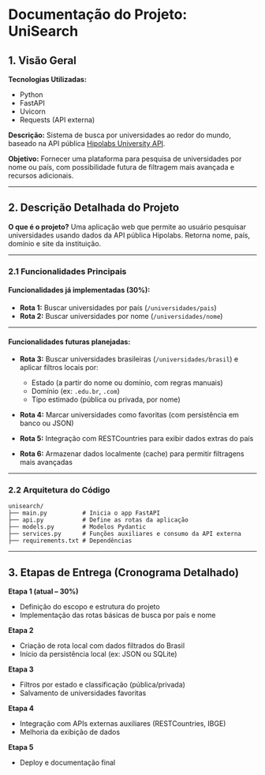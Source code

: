 # Documentação do Projeto: UniSearch

## 1. Visão Geral

**Tecnologias Utilizadas:**

* Python
* FastAPI
* Uvicorn
* Requests (API externa)

**Descrição:**
Sistema de busca por universidades ao redor do mundo, baseado na API pública [Hipolabs University API](http://universities.hipolabs.com/).

**Objetivo:**
Fornecer uma plataforma para pesquisa de universidades por nome ou país, com possibilidade futura de filtragem mais avançada e recursos adicionais.

---

## 2. Descrição Detalhada do Projeto

**O que é o projeto?**
Uma aplicação web que permite ao usuário pesquisar universidades usando dados da API pública Hipolabs. Retorna nome, país, domínio e site da instituição.

---

### 2.1 Funcionalidades Principais

#### Funcionalidades já implementadas (30%):

* **Rota 1:** Buscar universidades por país (`/universidades/pais`)
* **Rota 2:** Buscar universidades por nome (`/universidades/nome`)

---

#### Funcionalidades futuras planejadas:

* **Rota 3:** Buscar universidades brasileiras (`/universidades/brasil`) e aplicar filtros locais por:

  * Estado (a partir do nome ou domínio, com regras manuais)
  * Domínio (ex: `.edu.br`, `.com`)
  * Tipo estimado (pública ou privada, por nome)
* **Rota 4:** Marcar universidades como favoritas (com persistência em banco ou JSON)
* **Rota 5:** Integração com RESTCountries para exibir dados extras do país
* **Rota 6:** Armazenar dados localmente (cache) para permitir filtragens mais avançadas

---

### 2.2 Arquitetura do Código

```
unisearch/
├── main.py          # Inicia o app FastAPI
├── api.py           # Define as rotas da aplicação
├── models.py        # Modelos Pydantic
├── services.py      # Funções auxiliares e consumo da API externa
├── requirements.txt # Dependências
```

---

## 3. Etapas de Entrega (Cronograma Detalhado)

**Etapa 1 (atual – 30%)**

* Definição do escopo e estrutura do projeto
* Implementação das rotas básicas de busca por país e nome

**Etapa 2**

* Criação de rota local com dados filtrados do Brasil
* Início da persistência local (ex: JSON ou SQLite)

**Etapa 3**

* Filtros por estado e classificação (pública/privada)
* Salvamento de universidades favoritas

**Etapa 4**

* Integração com APIs externas auxiliares (RESTCountries, IBGE)
* Melhoria da exibição de dados

**Etapa 5**

* Deploy e documentação final